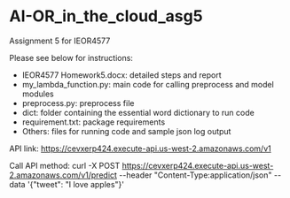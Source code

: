 # AI-OR_in_the_cloud_asg5
Assignment 5 for IEOR4577

Please see below for instructions:
- IEOR4577 Homework5.docx: detailed steps and report
- my_lambda_function.py: main code for calling preprocess and model modules
- preprocess.py: preprocess file
- dict: folder containing the essential word dictionary to run code
- requirement.txt: package requirements
- Others: files for running code and sample json log output


API link: https://cevxerp424.execute-api.us-west-2.amazonaws.com/v1 

Call API method:
curl -X POST https://cevxerp424.execute-api.us-west-2.amazonaws.com/v1/predict --header "Content-Type:application/json" --data '{"tweet": "I love apples"}'
